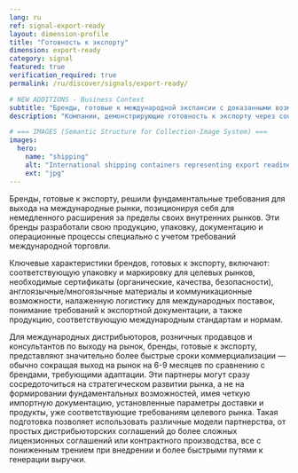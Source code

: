 ```yaml
---
lang: ru
ref: signal-export-ready
layout: dimension-profile
title: "Готовность к экспорту"
dimension: export-ready
category: signal
featured: true
verification_required: true
permalink: /ru/discover/signals/export-ready/

# NEW ADDITIONS - Business Context
subtitle: "Бренды, готовые к международной экспансии с доказанными возможностями соответствия и дистрибуции"
description: "Компании, демонстрирующие готовность к экспорту через соответствие международным стандартам, исследования рынка и налаженные дистрибуционные сети для глобального роста."

# === IMAGES (Semantic Structure for Collection-Image System) ===
images:
  hero:
    name: "shipping"
    alt: "International shipping containers representing export readiness and global commerce"
    ext: "jpg"
---
```


Бренды, готовые к экспорту, решили фундаментальные требования для выхода на международные рынки, позиционируя себя для немедленного расширения за пределы своих внутренних рынков. Эти бренды разработали свою продукцию, упаковку, документацию и операционные процессы специально с учетом требований международной торговли.

Ключевые характеристики брендов, готовых к экспорту, включают: соответствующую упаковку и маркировку для целевых рынков, необходимые сертификаты (органические, качества, безопасности), англоязычные/многоязычные материалы и коммуникационные возможности, налаженную логистику для международных поставок, понимание требований к экспортной документации, а также продукцию, соответствующую международным стандартам и нормам.

Для международных дистрибьюторов, розничных продавцов и консультантов по выходу на рынок, бренды, готовые к экспорту, представляют значительно более быстрые сроки коммерциализации — обычно сокращая выход на рынок на 6-9 месяцев по сравнению с брендами, требующими адаптации. Эти партнеры могут сразу сосредоточиться на стратегическом развитии рынка, а не на формировании фундаментальных возможностей, имея четкую импортную документацию, установленные параметры доставки и продукты, уже соответствующие требованиям целевого рынка. Такая подготовка позволяет использовать различные модели партнерства, от простых дистрибьюторских соглашений до более сложных лицензионных соглашений или контрактного производства, все с пониженным трением при внедрении и более быстрыми путями к генерации выручки.
